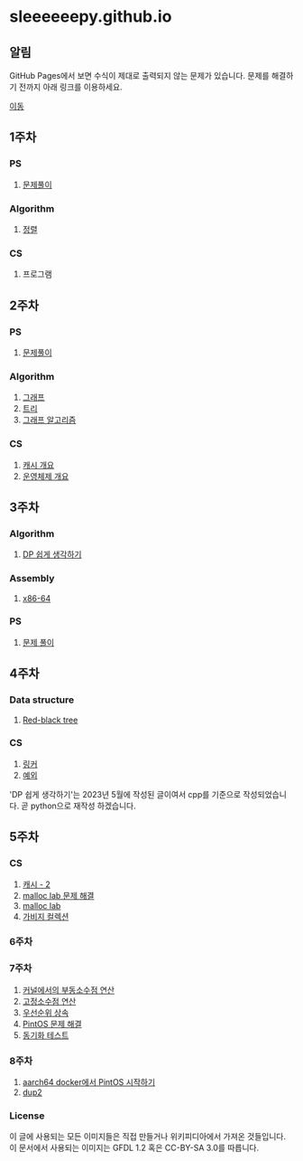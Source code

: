 # sleeeeeepy.github.io
## 알림
GitHub Pages에서 보면 수식이 제대로 출력되지 않는 문제가 있습니다. 문제를 해결하기 전까지 아래 링크를 이용하세요.

[이동](https://github.com/Sleeeeeepy/sleeeeeepy.github.io/tree/main)

## 1주차
### PS
1. [문제풀이](./study/week1/ps.md)

### Algorithm
1. [정렬](./study/week1/sort.md)

### CS
1. 프로그램

## 2주차
### PS
1. [문제풀이](./study/week2/ps.md)

### Algorithm
1. [그래프](./study/week2/graph.md)
2. [트리](./study/week2/tree.md)
3. [그래프 알고리즘](./study/week2/graph_algorithm.md)

### CS
1. [캐시 개요](./study/week2/cache.md)
2. [운영체제 개요](./study/week2/operating_system.md)

## 3주차
### Algorithm
1. [DP 쉽게 생각하기](./study/week3/think_dynamic_programming_easily.md)

### Assembly
1. [x86-64](./study/week3/assembly.md)

### PS
1. [문제 풀이](./study/week3/ps.md)

## 4주차
### Data structure
1. [Red-black tree](./study/week4/rbtree.md)

### CS
1. [링커](./study/week4/linker.md)
2. [예외](./study/week4/exception.md)


'DP 쉽게 생각하기'는 2023년 5월에 작성된 글이여서 cpp를 기준으로 작성되었습니다. 곧 python으로 재작성 하겠습니다.

## 5주차
### CS
1. [캐시 - 2](./study/week5/cache.md)
2. [malloc lab 문제 해결](./study/week5/malloc_lab_troubleshooting.md)
3. [malloc lab](./study/week5/malloc_internal.md)
4. [가비지 컬렉션](./study/week5/gc.md)


### 6주차
### 7주차
1. [커널에서의 부동소수점 연산](./study/week7/floating_points_in_kernel.md)
2. [고정소수점 연산](./study/week7/fixed_point_arithmetic.md)
3. [우선순위 상속](./study/week7/priority_inheritance.md)
4. [PintOS 문제 해결](./study/week7/thread_trial_and_error.md)
5. [동기화 테스트](./study/week7/synchronization_test.md)

### 8주차
1. [aarch64 docker에서 PintOS 시작하기](./study/week8/getting_started_with_pintos_on_arm.md)
2. [dup2](./study/week8/trial_and_error_dup2.md)


### License
이 글에 사용되는 모든 이미지들은 직접 만들거나 위키피디아에서 가져온 것들입니다.
이 문서에서 사용되는 이미지는 GFDL 1.2 혹은 CC-BY-SA 3.0를 따릅니다.
